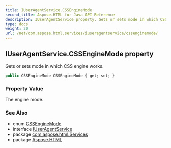 ```yaml
---
title: IUserAgentService.CSSEngineMode
second_title: Aspose.HTML for Java API Reference
description: IUserAgentService property. Gets or sets mode in which CSS engine works
type: docs
weight: 20
url: /net/com.aspose.html.services/iuseragentservice/cssenginemode/
---
```

## IUserAgentService.CSSEngineMode property

Gets or sets mode in which CSS engine works.

```java
public CSSEngineMode CSSEngineMode { get; set; }
```

### Property Value

The engine mode.

### See Also

* enum [CSSEngineMode](../../../com.aspose.html.dom.css/cssenginemode/)
* interface [IUserAgentService](../)
* package [com.aspose.html.Services](../../iuseragentservice/)
* package [Aspose.HTML](../../../)
